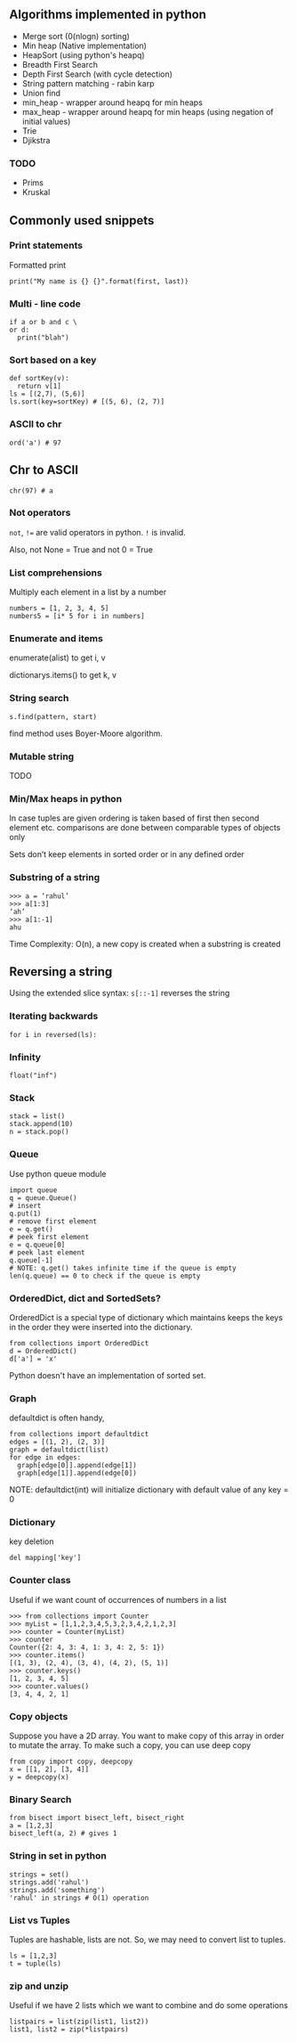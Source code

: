 ## Algorithms implemented in python

- Merge sort (0(nlogn) sorting)
- Min heap (Native implementation)
- HeapSort (using python's heapq)
- Breadth First Search
- Depth First Search (with cycle detection)
- String pattern matching - rabin karp
- Union find
- min_heap - wrapper around heapq for min heaps
- max_heap - wrapper around heapq for min heaps (using negation of initial values)
- Trie
- Djikstra
### TODO
- Prims
- Kruskal

## Commonly used snippets

### Print statements

Formatted print
```
print("My name is {} {}".format(first, last))
```
### Multi - line code
```
if a or b and c \
or d:
  print("blah")
```
### Sort based on a key
```
def sortKey(v):
  return v[1]
ls = [(2,7), (5,6)]
ls.sort(key=sortKey) # [(5, 6), (2, 7)]

```

### ASCII to chr 

`ord('a') # 97`

## Chr to ASCII

`chr(97) # a` 


### Not operators
`not`, `!=` are valid operators in python. `!` is invalid.

Also, not None = True and not 0 = True

### List comprehensions

Multiply each element in a list by a number

```
numbers = [1, 2, 3, 4, 5]
numbers5 = [i* 5 for i in numbers]
```

### Enumerate and items

enumerate(alist) to get i, v

dictionarys.items() to get k, v

### String search

```
s.find(pattern, start)
```
find method uses Boyer-Moore algorithm.

### Mutable string
TODO

### Min/Max heaps in python
In case tuples are given ordering is taken based of first then second element etc.
comparisons are done between comparable types of objects only

Sets don’t keep elements in sorted order or in any defined order

### Substring of a string
```
>>> a = ‘rahul’
>>> a[1:3] 
‘ah’
>>> a[1:-1]
ahu
```
Time Complexity: O(n), a new copy is created when a substring is created

## Reversing a string
Using the extended slice syntax: `s[::-1]` reverses the string

### Iterating backwards
```
for i in reversed(ls):
```

### Infinity
```
float("inf")
```

### Stack
```
stack = list()
stack.append(10)
n = stack.pop()
```

### Queue
Use python queue module
```
import queue
q = queue.Queue()
# insert
q.put(1)
# remove first element
e = q.get()
# peek first element
e = q.queue[0]
# peek last element
q.queue[-1]
# NOTE: q.get() takes infinite time if the queue is empty
len(q.queue) == 0 to check if the queue is empty
```

### OrderedDict, dict and SortedSets?

OrderedDict is a special type of dictionary which maintains keeps the keys in the order they were inserted into the dictionary. 
```
from collections import OrderedDict 
d = OrderedDict()
d['a'] = 'x'
```
Python doesn't have an implementation of sorted set.
### Graph
defaultdict is often handy,

```
from collections import defaultdict
edges = [(1, 2), (2, 3)]
graph = defaultdict(list)
for edge in edges:
  graph[edge[0]].append(edge[1])
  graph[edge[1]].append(edge[0])
```

NOTE: defaultdict(int) will initialize dictionary with default value of any key = 0

### Dictionary

key deletion

`del mapping['key']`

### Counter class
Useful if we want count of occurrences of numbers in a list
```
>>> from collections import Counter
>>> myList = [1,1,2,3,4,5,3,2,3,4,2,1,2,3]
>>> counter = Counter(myList)
>>> counter
Counter({2: 4, 3: 4, 1: 3, 4: 2, 5: 1})
>>> counter.items()
[(1, 3), (2, 4), (3, 4), (4, 2), (5, 1)]
>>> counter.keys()
[1, 2, 3, 4, 5]
>>> counter.values()
[3, 4, 4, 2, 1]
```

### Copy objects
Suppose you have a 2D array. You want to make copy of this array in order to mutate the array. To make such a copy, you can use deep copy

```
from copy import copy, deepcopy
x = [[1, 2], [3, 4]]
y = deepcopy(x)
```

### Binary Search
```
from bisect import bisect_left, bisect_right
a = [1,2,3]
bisect_left(a, 2) # gives 1
```

### String in set in python
```
strings = set()
strings.add('rahul')
strings.add('something')
'rahul' in strings # O(1) operation
```

### List vs Tuples
Tuples are hashable, lists are not. So, we may need to convert list to tuples.

```
ls = [1,2,3]
t = tuple(ls)
```

### zip and unzip

Useful if we have 2 lists which we want to combine and do some operations
```
listpairs = list(zip(list1, list2))
list1, list2 = zip(*listpairs)
```
